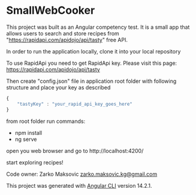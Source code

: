 # SmallWebCooker


This project was built as an Angular competency test. It is a small app that allows users to search and store recipes from "https://rapidapi.com/apidojo/api/tasty" free API. 


In order to run the application locally, clone it into your local repository


To use RapidApi you need to get RapidApi key. Please visit this page: https://rapidapi.com/apidojo/api/tasty 


Then create "config.json" file in application root folder with following structure and place your key as described

```typescript
{
    "tastyKey" : "your_rapid_api_key_goes_here"
}

```

 from root folder run commands: 

- npm install
- ng serve

open you web browser and go to http://localhost:4200/

start exploring recipes!

Code owner:
Zarko Maksovic
zarko.maksovic.kg@gmail.com



This project was generated with [Angular CLI](https://github.com/angular/angular-cli) version 14.2.1.


